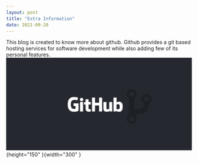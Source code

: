 ```yaml
---
layout: post
title: "Extra Information"
date: 2021-09-20
---
```

This blog is created to know more about github. 
Github provides a git based hosting services for software development while also adding few of its personal features.
![image tooltip here](/Images/githubs.png){height="150" }{width="300" }
